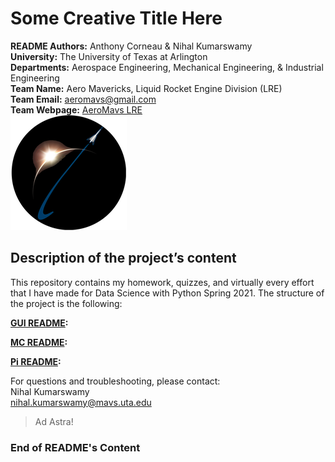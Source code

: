 # Some Creative Title Here

**README Authors:** Anthony Corneau & Nihal Kumarswamy   
**University:** The University of Texas at Arlington  
**Departments:** Aerospace Engineering, Mechanical Engineering, & Industrial Engineering  
**Team Name:** Aero Mavericks, Liquid Rocket Engine Division (LRE)  
**Team Email:** [aeromavs@gmail.com](aeromavs@gmail.com)  
**Team Webpage:** [AeroMavs LRE](https://aeromavs.weebly.com/about.html)  
![Logo](.readme/aeromavs-circle_1.png)

## Description of the project’s content

This repository contains my homework, quizzes, and virtually every effort that I have made for 
Data Science with Python Spring 2021. The structure of the project is the following:  

**[GUI README](gui/README.md):**  

**[MC README](mc/README.md):**  

**[Pi README](pi/README.md):**  





For questions and troubleshooting, please contact:  
Nihal Kumarswamy  
nihal.kumarswamy@mavs.uta.edu  

> Ad Astra!


### End of README's Content
